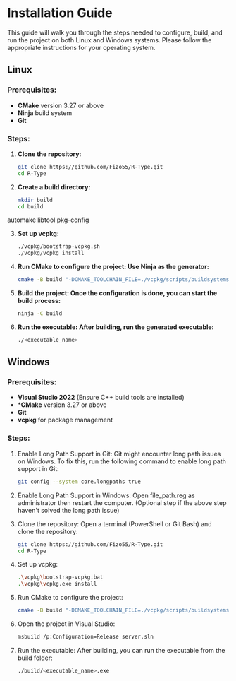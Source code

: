 # Installation Guide

This guide will walk you through the steps needed to configure, build, and run the project on both Linux and Windows systems. Please follow the appropriate instructions for your operating system.

## Linux

### Prerequisites:
- **CMake** version 3.27 or above
- **Ninja** build system
- **Git**

### Steps:
1. **Clone the repository:**
    ```bash
    git clone https://github.com/Fizo55/R-Type.git
    cd R-Type
    ```

2. **Create a build directory:**
    ```bash
    mkdir build
    cd build
    ```

automake libtool pkg-config

3. **Set up vcpkg:**
    ```bash
    ./vcpkg/bootstrap-vcpkg.sh
    ./vcpkg/vcpkg install
    ```

4. **Run CMake to configure the project: Use Ninja as the generator:**
    ```bash
    cmake -B build "-DCMAKE_TOOLCHAIN_FILE=./vcpkg/scripts/buildsystems/vcpkg.cmake" -G Ninja
    ```

5. **Build the project: Once the configuration is done, you can start the build process:**
    ```bash
    ninja -C build
    ```

6. **Run the executable: After building, run the generated executable:**
    ```bash
    ./<executable_name>
    ```

## Windows

### Prerequisites:
- **Visual Studio 2022** (Ensure C++ build tools are installed)
- ***CMake** version 3.27 or above
- **Git**
- **vcpkg** for package management

### Steps:

1. Enable Long Path Support in Git: Git might encounter long path issues on Windows. To fix this, run the following command to enable long path support in Git:
    ```bash
    git config --system core.longpaths true
    ```

2. Enable Long Path Support in Windows: Open file_path.reg as administrator then restart the computer. (Optional step if the above step haven't solved the long path issue)

3. Clone the repository: Open a terminal (PowerShell or Git Bash) and clone the repository:
    ```bash
    git clone https://github.com/Fizo55/R-Type.git
    cd R-Type
    ```

4. Set up vcpkg:
    ```bash
    .\vcpkg\bootstrap-vcpkg.bat
    .\vcpkg\vcpkg.exe install
    ```

5. Run CMake to configure the project:
    ```bash
    cmake -B build "-DCMAKE_TOOLCHAIN_FILE=./vcpkg/scripts/buildsystems/vcpkg.cmake"
    ```

6. Open the project in Visual Studio:
    ```bash
    msbuild /p:Configuration=Release server.sln
    ```

7. Run the executable: After building, you can run the executable from the build folder:
    ```bash
    ./build/<executable_name>.exe
    ```